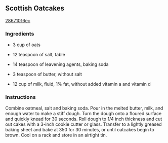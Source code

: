 ## Scottish Oatcakes

[28671016ec](http://www.food.com/recipe/scottish-oatcakes-16012)

### Ingredients

 - 3 cup of oats

 - 12 teaspoon of salt, table

 - 14 teaspoon of leavening agents, baking soda

 - 3 teaspoon of butter, without salt

 - 12 cup of milk, fluid, 1% fat, without added vitamin a and vitamin d

### Instructions

Combine oatmeal, salt and baking soda. Pour in the melted butter, milk, and enough water to make a stiff dough. Turn the dough onto a floured surface and quickly knead for 30 seconds. Roll dough to 1/4 inch thickness and cut out cakes with a 3-inch cookie cutter or glass. Transfer to a lightly greased baking sheet and bake at 350 for 30 minutes, or until oatcakes begin to brown. Cool on a rack and store in an airtight tin.